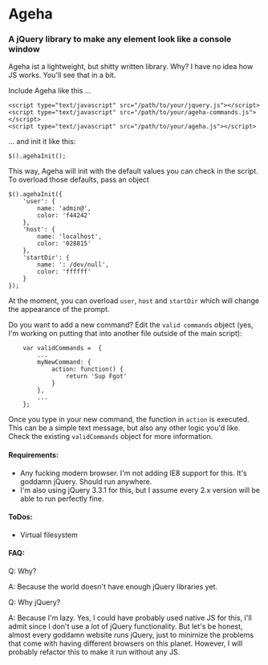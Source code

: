 Ageha
==========

### A jQuery library to make any element look like a console window

Ageha ist a lightweight, but shitty written library. Why? I have no idea how JS works. You'll see that in a bit.

Include Ageha like this ...

```
<script type="text/javascript" src="/path/to/your/jquery.js"></script>
<script type="text/javascript" src="/path/to/your/ageha-commands.js"></script>
<script type="text/javascript" src="/path/to/your/ageha.js"></script>
```

... and init it like this:
```
$().agehaInit();
```

This way, Ageha will init with the default values you can check in the script. To overload those defaults, pass an object

```
$().agehaInit({
    'user': {
        name: 'admin@',
        color: 'f44242'
    },
    'host': {
        name: 'localhost',
        color: '028815'
    },
    'startDir': {
        name: ': /dev/null',
        color: 'ffffff'
    }
});
```

At the moment, you can overload `user`, `host` and `startDir` which will change the appearance of the prompt.

Do you want to add a new command? Edit the `valid commands` object (yes, I'm working on putting that into another file outside of the main script):

```
    var validCommands =  {
        ...
        myNewCommand: {
            action: function() {
                return 'Sup Fgot'
            }
        },
        ...
    };
```

Once you type in your new command, the function in `action` is executed. This can be a simple text message, but also any other logic you'd like. Check the existing `validCommands` object for more information.

#### Requirements:
 - Any fucking modern browser. I'm not adding IE8 support for this. It's goddamn jQuery. Should run anywhere.
 - I'm also using jQuery 3.3.1 for this, but I assume every 2.x version will be able to run perfectly fine.

#### ToDos:
 - Virtual filesystem

#### FAQ:
Q: Why?

A: Because the world doesn't have enough jQuery libraries yet.

Q: Why jQuery?

A: Because I'm lazy. Yes, I could have probably used native JS for this, I'll admit since I don't use a lot of jQuery functionality. But let's be honest, almost every goddamn website runs jQuery, just to minimize the problems that come with having different browsers on this planet. However, I will probably refactor this to make it run without any JS.